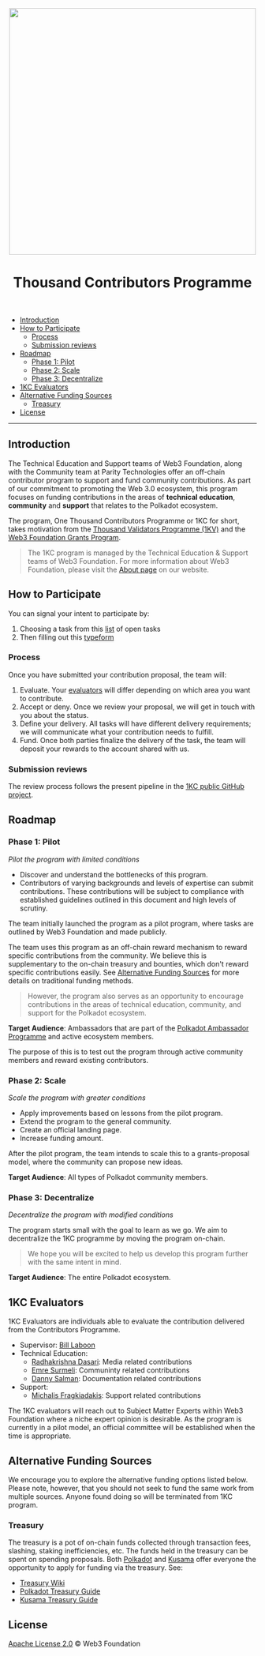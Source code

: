 <div align="center">
<img align="center" src="https://user-images.githubusercontent.com/25497083/152479229-28d8a2d9-3158-4742-aff9-e8860dce11ca.png" width="500">
<h1>Thousand Contributors Programme</h1>
<br>
</div>

- [Introduction](#introduction)
- [How to Participate](#how-to-participate)
  - [Process](#process)
  - [Submission reviews](#submission-reviews)
- [Roadmap](#roadmap)
  - [Phase 1: Pilot](#phase-1-pilot)
  - [Phase 2: Scale](#phase-2-scale)
  - [Phase 3: Decentralize](#phase-3-decentralize)
- [1KC Evaluators](#1kc-evaluators)
- [Alternative Funding Sources](#alternative-funding-sources)
  - [Treasury](#treasury)
- [License](#license)
<!-- /TOC -->
---

## Introduction

The Technical Education and Support teams of Web3 Foundation, along with the Community team 
at Parity Technologies offer an off-chain contributor program to support and fund community 
contributions. As part of our commitment to promoting the Web 3.0 ecosystem, this program focuses on 
funding contributions in the areas of **technical education**, **community** and 
**support** that relates to the Polkadot ecosystem.

The program, One Thousand Contributors Programme or 1KC for short, takes motivation from the 
[Thousand Validators Programme (1KV)](https://github.com/w3f/1k-validators-be) and the 
[Web3 Foundation Grants Program](https://github.com/w3f/Grants-Program).

> The 1KC program is managed by the Technical Education & Support teams of Web3 Foundation.
> For more information about Web3 Foundation, please visit the [About page](https://web3.foundation/about/) 
> on our website.

## How to Participate

You can signal your intent to participate by: 

1. Choosing a task from this [list](https://github.com/orgs/w3f/projects/13) of open tasks
2. Then filling out this [typeform](https://form.typeform.com/to/I9vjnCcI)

### Process

Once you have submitted your contribution proposal, the team will:

1. Evaluate. Your [evaluators](#1kc-evaluators) will differ depending on which area you want to contribute.
2. Accept or deny. Once we review your proposal, we will get in touch with you about the status.
3. Define your delivery. All tasks will have different delivery requirements; we will communicate what your 
contribution needs to fulfill.
4. Fund. Once both parties finalize the delivery of the task, the team will deposit your rewards to the account
shared with us.

### Submission reviews

The review process follows the present pipeline in the [1KC public GitHub project](https://github.com/orgs/w3f/projects/13).

## Roadmap

### Phase 1: Pilot

*Pilot the program with limited conditions*

- Discover and understand the bottlenecks of this program.
- Contributors of varying backgrounds and levels of expertise can submit contributions. These contributions 
will be subject to compliance with established guidelines outlined in this document and high levels of scrutiny.

The team initially launched the program as a pilot program, where tasks are outlined by Web3 Foundation and made 
publicly.

The team uses this program as an off-chain reward mechanism to reward specific contributions from 
the community. We believe this is supplementary to the on-chain treasury and bounties, which don't reward 
specific contributions easily. See [Alternative Funding Sources](#alternative-funding-sources) for more details on 
traditional funding methods.

> However, the program also serves as an opportunity to encourage contributions in the areas of technical 
> education, community, and support for the Polkadot ecosystem.

**Target Audience**: Ambassadors that are part of the [Polkadot 
Ambassador Programme](https://wiki.polkadot.network/docs/ambassadors) and active ecosystem members.

The purpose of this is to test out the program through active community members and reward existing contributors.

### Phase 2: Scale

*Scale the program with greater conditions*

- Apply improvements based on lessons from the pilot program.
- Extend the program to the general community.
- Create an official landing page.
- Increase funding amount.

After the pilot program, the team intends to scale this to a grants-proposal model, where the community can 
propose new ideas. 

**Target Audience**: All types of Polkadot community members.

### Phase 3: Decentralize

*Decentralize the program with modified conditions*

The program starts small with the goal to learn as we go. We aim to decentralize
the 1KC programme by moving the program on-chain. 

> We hope you will be excited to help us develop this program further with the same intent in mind.

**Target Audience**: The entire Polkadot ecosystem.

## 1KC Evaluators

1KC Evaluators are individuals able to evaluate the contribution delivered from the Contributors Programme. 

- Supervisor: [Bill Laboon](https://github.com/laboon)
- Technical Education: 
  - [Radhakrishna Dasari](https://github.com/DrW3RK): Media related contributions 
  - [Emre Surmeli](https://github.com/emresurmeli): Communinty related contributions
  - [Danny Salman](https://github.com/DannyS03): Documentation related contributions
- Support: 
  - [Michalis Fragkiadakis](https://github.com/michalisFr): Support related contributions

The 1KC evaluators will reach out to Subject Matter Experts within Web3 Foundation where a niche expert opinion 
is desirable. As the program is currently in a pilot model, an official committee will be established when the 
time is appropriate.
 
## Alternative Funding Sources
 
We encourage you to explore the alternative funding options listed below. Please note, however, that you should 
not seek to fund the same work from multiple sources. Anyone found doing so will be terminated from 1KC program.

### Treasury

The treasury is a pot of on-chain funds collected through transaction fees, slashing, staking inefficiencies, etc. 
The funds held in the treasury can be spent on spending proposals. Both [Polkadot](https://polkadot.network/) and 
[Kusama](https://kusama.network/) offer everyone the opportunity to apply for funding via the treasury. 
See:

- [Treasury Wiki](https://wiki.polkadot.network/docs/en/learn-treasury)
- [Polkadot Treasury Guide](https://docs.google.com/document/d/1IZykdp2cyQavcRyZd_dgNj5DcgxgZR6kAqGdcNARu1w)
- [Kusama Treasury Guide](https://docs.google.com/document/d/1p3UQUjph5t8TVaWnTkfrI5mE-BABnM9Xvtuhdlhl6JE)

## License

[Apache License 2.0](LICENSE) © Web3 Foundation
